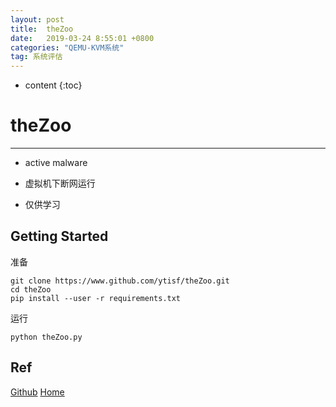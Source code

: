 ```yaml
---
layout: post
title:  theZoo
date:   2019-03-24 8:55:01 +0800
categories: "QEMU-KVM系统"
tag: 系统评估
---
```

* content
{:toc}


# theZoo
---
* active malware

* 虚拟机下断网运行

* 仅供学习

## Getting Started

准备

```shell
git clone https://www.github.com/ytisf/theZoo.git
cd theZoo
pip install --user -r requirements.txt
```
运行

```
python theZoo.py

```

## Ref

[Github](https://github.com/ytisf/theZoo)
[Home](https://thezoo.morirt.com/)